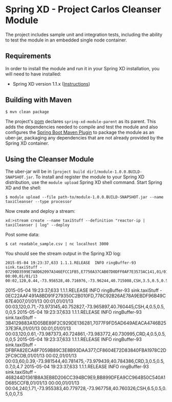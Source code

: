 Spring XD - Project Carlos Cleanser Module
============================================

The project includes sample unit and integration tests, including the ability to test the module in an embedded single node container. 

## Requirements

In order to install the module and run it in your Spring XD installation, you will need to have installed:

* Spring XD version 1.1.x ([Instructions](http://docs.spring.io/spring-xd/docs/current/reference/html/#getting-started))

## Building with Maven

	$ mvn clean package

The project's [pom][] declares `spring-xd-module-parent` as its parent. This adds the dependencies needed to compile and test the module and also configures the [Spring Boot Maven Plugin][] to package the module as an uber-jar, packaging any dependencies that are not already provided by the Spring XD container.


## Using the Cleanser Module

The uber-jar will be in `[project build dir]/module-1.0.0.BUILD-SNAPSHOT.jar`. To install and register the module to your Spring XD distribution, use the `module upload` Spring XD shell command. Start Spring XD and the shell:

	$ module upload --file path-to/module-1.0.0.BUILD-SNAPSHOT.jar --name taxiCleanser --type processor


Now create and deploy a stream:

	xd:>stream create --name taxiStuff --definition "reactor-ip | taxiCleanser | log" --deploy

Post some data:

	$ cat readable_sample.csv | nc localhost 3000


You should see the stream output in the Spring XD log:


	2015-05-04 19:23:37,633 1.1.1.RELEASE  INFO ringBuffer-93 sink.taxiStuff - 07290D3599E7A0D62097A346EFCC1FB5,E7750A37CAB07D0DFF0AF7E3573AC141,01/01/13 00:00,01/01/13 00:02,120,0.44,-73.956528,40.716976,-73.96244,40.715008,CSH,3.5,0.5,0.5,0,0,4.5
2015-05-04 19:23:37,633 1.1.1.RELEASE  INFO ringBuffer-93 sink.taxiStuff - 0EC22AAF491A8BD91F279350C2B010FD,778C92B26AE78A9EBDF96B49C67E4007,01/01/13 00:01,01/01/13 00:03,120,0.71,-73.973145,40.752827,-73.965897,40.760445,CSH,4,0.5,0.5,0,0,5
2015-05-04 19:23:37,633 1.1.1.RELEASE  INFO ringBuffer-93 sink.taxiStuff - 3B4129883A1D05BE89F2C929DE136281,7077F9FD5AD649AEACA4746B2537E3FA,01/01/13 00:01,01/01/13 00:03,120,0.61,-73.987373,40.724861,-73.983772,40.730995,CRD,4,0.5,0.5,0,0,5
2015-05-04 19:23:37,633 1.1.1.RELEASE  INFO ringBuffer-93 sink.taxiStuff - DFBFA82ECA8F7059B89C3E8B93DAA377,CF8604E72D83840FBA1978C2D2FC9CDB,01/01/13 00:02,01/01/13 00:03,60,0.39,-73.981544,40.781475,-73.979439,40.784386,CRD,3,0.5,0.5,0.7,0,4.7
2015-05-04 19:23:37,633 1.1.1.RELEASE  INFO ringBuffer-93 sink.taxiStuff - 468244D1361B8A3EB8D206CC394BC9E9,BB899DFEA9CC964B50C540A1D685CCFB,01/01/13 00:00,01/01/13 00:04,240,1.71,-73.955383,40.779728,-73.967758,40.760326,CSH,6.5,0.5,0.5,0,0,7.5


[pom]: https://github.com/spring-projects/spring-xd-samples/blob/master/si-dsl-module/pom.xml
[build.gradle]: https://github.com/spring-projects/spring-xd-samples/blob/master/si-dsl-module/build.gradle
[Spring Integration Java DSL]: https://github.com/spring-projects/spring-integration-java-dsl
[Spring Boot Maven Plugin]: http://docs.spring.io/spring-boot/docs/current/reference/html/build-tool-plugins-maven-plugin.html
[Spring Boot Gradle Plugin]: http://docs.spring.io/spring-boot/docs/current-SNAPSHOT/reference/html/build-tool-plugins-gradle-plugin.html
[propdeps plugin]: https://github.com/spring-projects/gradle-plugins/tree/master/propdeps-plugin
[Modules]: http://docs.spring.io/spring-xd/docs/current/reference/html/#modules
